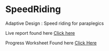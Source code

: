 # SpeedRiding
Adaptive Design : Speed riding for paraplegics


Live report found here [Click here](https://onedrive.live.com/edit.aspx?resid=25F8BCCE20F7D08D!25536&ithint=file%2cdocx&ct=1697536188396&wdOrigin=OFFICECOM-WEB.MAIN.EDGEWORTH&wdPreviousSessionSrc=HarmonyWeb&wdPreviousSession=d9197bb4-bf75-418f-bcd6-c2d9d4bfefbb&wdo=2)


Progress Worksheet Found here [Click Here](https://docs.google.com/spreadsheets/d/1tpOVNelGb-dh0QyA5eFYv-fe3b1EsgDVolfX2vmUakI/edit#gid=0)
